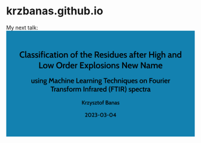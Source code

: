 # krzbanas.github.io

My next talk:
[<img src="FIGURES/2023-03-30_Seminar.png">](https://krzbanas.github.io/2023-03-30_SSLS_Seminar)
